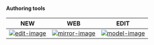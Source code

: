 #### Authoring tools

| NEW | WEB | EDIT |
| ---- | ---- | ---- |
| [![edit-image]][edit-url]| [![mirror-image]][mirror-url]| [![model-image]][model-url]|

[edit-image]: http://ovi3ob9p4.bkt.clouddn.com/gheditor.png
[edit-url]: /source/_posts/

[mirror-image]: http://ovi3ob9p4.bkt.clouddn.com/ghhome.png
[mirror-url]: http://skei.gitee.io

[model-image]: http://ovi3ob9p4.bkt.clouddn.com/ghmodel.png
[model-url]: https://github.com/keees/keees.github.io/wiki/post-model/_edit
